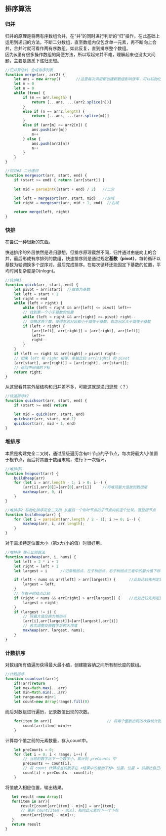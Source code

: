 ## 排序算法
### 归并

归并的原理是将两有序数组合并，在“并”的同时进行判断的“归”操作。在此基础上运用到递归的方法，不断二分数组，直至数组内仅包含单一元素，再不断向上合并，合并时就可看作两有序数组。如此反复，直到排序整个数组。  
因为js里有很多操作数组的简便方法，所以写起来并不难，理解起来也没太大问题，主要是熟悉下递归思想。
```JavaScript
//归并算法#1 合成有序列表
function merge(arr, arr2) {
    let ans = new Array()       //这里每次调用都创建新数组影响效率，可以初始化创建一个与传入数组长度相等的数组替代
    let m = 0
    let n = 0
    while (true) {
        if (m == arr.length) {
            return [...ans, ...(arr2.splice(n))]
        }
        else if (n == arr2.length) {
            return [...ans, ...(arr.splice(m))]
        }
        else if (arr[m] <= arr2[n]) {
            ans.push(arr[m])
            m++
        } else {
            ans.push(arr2[n])
            n++
        }
    }
}
```
```JavaScript
//归并#2 二分递归
function mergesort(arr, start, end) {
    if (start >= end) { return [arr[start]] }
    
    let mid = parseInt((start + end) / 2)   //二分
 
    let left = mergesort(arr, start, mid)   //左域
    let right = mergesort(arr, mid + 1, end)  //右域

    return merge(left, right)
}
```
### 快排  

在尝试一种很新的东西。  

快速排序的外层依然是递归思想，但排序原理截然不同，归并通过由底向上的合并，最后形成有序排列的数组，快速排序则是通过规定<b>基数（pivot）</b>，每轮循环以基数为轴调换多个逆序对，最后完成排序。在每次循环还能固定下基数的位置，平均时间复杂度是O(nlogn)。 
```javascript
//快排#1
function quick(arr, start, end) {
    let pivot = arr[start]  //取首为基数
    let left = start + 1
    let right = end
    while (left < right) {
        while (left < right && arr[left] <= pivot) left++
        // 找到第一个小于基数的位置
        while (left < right && arr[right] >= pivot) right--
        // 交换这两个数，使得左边分区都小于或等于基数，右边分区大于或等于基数
        if (left < right) {
            [arr[left], arr[right]] = [arr[right], arr[left]]
            left++
            right--
        }
    }
    if (left == right && arr[right] > pivot) right--
    // 如果 left 和 right 相等，单独比较 arr[right] 和 pivot
    [arr[start], arr[right]] = [arr[right], arr[start]];
    // 返回中间值的下标
    return right;
}
``` 
从这里看其实外层结构和归并差不多，可能这就是递归思想（？）
```javascript
//快速排序#2
function quicksort(arr, start, end) {
    if (start >= end) return

    let mid = quick(arr, start, end)
    quicksort(arr, start, mid-1)
    quicksort(arr, mid + 1, end)
}
```

### 堆排序

本质是构建完全二叉树，通过层级遍历含有叶节点的子节点，每次将最大/小值置于根节点，而后将其置于数组末尾，进行下一次循环。
```javascript
//堆排序1
function heapsort(arr) {
    buildheap(arr)
    for (let i = arr.length - 1; i > 0; i--) {
        [arr[i],arr[0]]=[arr[0],arr[i]]     //将堆顶最大值放到数组尾
        maxheap(arr, 0, i)
    }
}

//堆排序2 初始化排序完全二叉树 从最后一个有叶节点的子节点向前逐个比较，直至根节点
function buildheap(arr) {
    for (let i = parseInt(arr.length / 2 - 1); i >= 0; i--) {
        maxheap(arr, i, arr.length);
    }
}
```
对于需求特定位置大小（第x大/小的值）时很好用。
```javascript
//堆排序 核心比较算法
function maxheap(arr, i, nums) {
    let left = 2 * i + 1
    let right = left + 1
    let largest = i      //记录根结点、左子树结点、右子树结点三者中的最大值下标

    if (left < nums && arr[left] > arr[largest]) {      //此处比较先判定是否数组中存在，避免与已排序的末尾元素比较
        largest = left;
    }
    // 与右子树结点比较
    if (right < nums && arr[right] > arr[largest]) {    //此处比较先判定是否数组中存在，因为完全二叉树可能缺失节点，同时避免与已排序的末尾元素比较
        largest = right;
    }
    if (largest != i) {
        // 将最大值交换为根结点
        [arr[i],arr[largest]]=[arr[largest],arr[i]]
        // 再次调整交换数字后的大顶堆
        maxheap(arr, largest, nums);
    }
}
```

### 计数排序
对数组所有值遍历获得最大最小值，创建能容纳之间所有制长度的数组。
```javascript
//计数排序
function countsort(arr){
    if(!arr)return
    let max=Math.max(...arr)
    let min=Math.min(...arr)
    let range=max-min+1
    let count=new Array(range).fill(0)
```
而后对数组进行遍历，记录数值出现的次数。
```javascript
    for(item in arr){                         // 将每个整数出现的次数统计到计数数组中对应下标的位置
        count[arr[item]-min]++  
    }
```
计算每个值之前的元素数量，存入count中。
```javascript
    let preCounts = 0;
    for (let i = 0; i < range; i++) {
        // 当前的数字比下一个数字小，累计到 preCounts 中
        preCounts += count[i];
        // 将 count 计算成当前数字在 <结果中的起始下标> 位置。位置 = 前面比自己小的数字的总数。
        count[i] = preCounts - count[i];
    }
 ```
 将值放入相应位置，输出结果。
 ```javascript
    let result =new Array()
    for(item in arr){
        result[count[arr[item] - min]] = arr[item];
        // 更新 count[item - min]，指向此元素的下一个下标
        count[arr[item] - min]++;
    }
    return result
}
```

